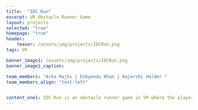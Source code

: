 ```yaml
---
title:  "IDC Run"
excerpt: VR Obstacle Runner Game
layout: projects
selected: "true"
homepage: "true"
header:
    teaser: /assets/img/projects/IDCRun.png
tags: VR

banner_image1: /assets/img/projects/IDCRun.png
banner_image1_caption:

team_members: "Arka Majhi | Dibyendu Khan | Rajarshi Halder "
team_members_align: "text-left"


content_one1: IDC Run is an obstacle runner game in VR where the player has to reach a particular destination before time runs out. The game is modelled around IDC and within IIT Bombay campus, and is based on the life of IDC students. The player balances himself on an actual skateboard and uses it to move sideways or jump in the virtual space. He avoids obstacles in the road and collects coins which are a part of his teaching allowance.
---
```

